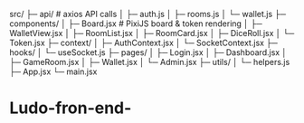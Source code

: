 src/
├─ api/               # axios API calls
│   ├─ auth.js
│   ├─ rooms.js
│   └─ wallet.js
├─ components/
│   ├─ Board.jsx       # PixiJS board & token rendering
│   ├─ WalletView.jsx
│   ├─ RoomList.jsx
│   ├─ RoomCard.jsx
│   ├─ DiceRoll.jsx
│   └─ Token.jsx
├─ context/
│   ├─ AuthContext.jsx
│   └─ SocketContext.jsx
├─ hooks/
│   └─ useSocket.js
├─ pages/
│   ├─ Login.jsx
│   ├─ Dashboard.jsx
│   ├─ GameRoom.jsx
│   ├─ Wallet.jsx
│   └─ Admin.jsx
├─ utils/
│   └─ helpers.js
├─ App.jsx
└─ main.jsx
# Ludo-fron-end-
